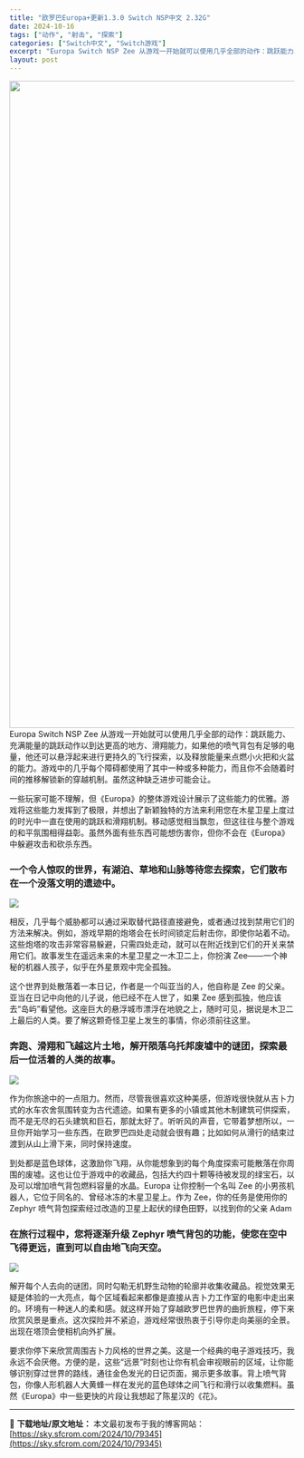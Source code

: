 ```yaml
---
title: "欧罗巴Europa+更新1.3.0 Switch NSP中文 2.32G"
date: 2024-10-16
tags: ["动作", "射击", "探索"]
categories: ["Switch中文", "Switch游戏"]
excerpt: "Europa Switch NSP Zee 从游戏一开始就可以使用几乎全部的动作：跳跃能力、充满能量的跳跃动作以到达更高的地方、滑翔能力，如果他的喷气背包有足够的电量，他还可以悬浮起来进行更持久的飞行探索，以及释放能量来点燃小火把和火盆的能力。游戏中的几乎每个障碍都使用了其中一种或多种能力，而且你不&hellip;"
layout: post
---
```


<img class="aligncenter size-full wp-image-79346" src="https://sky.sfcrom.com/wp-content/uploads/2024/10/2024101602524991.webp" alt="" width="700" height="1142" />
Europa Switch NSP Zee 从游戏一开始就可以使用几乎全部的动作：跳跃能力、充满能量的跳跃动作以到达更高的地方、滑翔能力，如果他的喷气背包有足够的电量，他还可以悬浮起来进行更持久的飞行探索，以及释放能量来点燃小火把和火盆的能力。游戏中的几乎每个障碍都使用了其中一种或多种能力，而且你不会随着时间的推移解锁新的穿越机制。虽然这种缺乏进步可能会让。

一些玩家可能不理解，但《Europa》的整体游戏设计展示了这些能力的优雅。游戏将这些能力发挥到了极限，并想出了新颖独特的方法来利用您在木星卫星上度过的时光中一直在使用的跳跃和滑翔机制。移动感觉相当飘忽，但这往往与整个游戏的和平氛围相得益彰。虽然外面有些东西可能想伤害你，但你不会在《Europa》中躲避攻击和砍杀东西。
<h3>一个令人惊叹的世界，有湖泊、草地和山脉等待您去探索，它们散布在一个没落文明的遗迹中。</h3>
<img class="aligncenter size-full wp-image-78823 lazy entered loaded" src="https://sky.sfcrom.com/wp-content/uploads/2024/10/2024101309123945.webp" />

相反，几乎每个威胁都可以通过采取替代路径直接避免，或者通过找到禁用它们的方法来解决。例如，游戏早期的炮塔会在长时间锁定后射击你，即使你站着不动。这些炮塔的攻击非常容易躲避，只需四处走动，就可以在附近找到它们的开关来禁用它们。故事发生在遥远未来的木星卫星之一木卫二上，你扮演 Zee——一个神秘的机器人孩子，似乎在外星景观中完全孤独。

这个世界到处散落着一本日记，作者是一个叫亚当的人，他自称是 Zee 的父亲。亚当在日记中向他的儿子说，他已经不在人世了，如果 Zee 感到孤独，他应该去“岛屿”看望他。这座巨大的悬浮城市漂浮在地貌之上，随时可见，据说是木卫二上最后的人类。要了解这颗奇怪卫星上发生的事情，你必须前往这里。
<h3>奔跑、滑翔和飞越这片土地，解开陨落乌托邦废墟中的谜团，探索最后一位活着的人类的故事。</h3>
<img class="aligncenter size-full wp-image-78822 lazy entered loaded" src="https://sky.sfcrom.com/wp-content/uploads/2024/10/2024101309123843.webp" />

作为你旅途中的一点阻力。然而，尽管我很喜欢这种美感，但游戏很快就从吉卜力式的水车农舍氛围转变为古代遗迹。如果有更多的小镇或其他木制建筑可供探索，而不是无尽的石头建筑和巨石，那就太好了。听听风的声音，它带着梦想所以，一旦你开始学习一些东西，在欧罗巴四处走动就会很有趣；比如如何从滑行的结束过渡到从山上滑下来，同时保持速度。

到处都是蓝色球体，这激励你飞翔，从你能想象到的每个角度探索可能​​散落在你周围的废墟。这也让位于游戏中的收藏品，包括大约四十颗等待被发现的绿宝石，以及可以增加喷气背包燃料容量的水晶。Europa 让你控制一个名叫 Zee 的小男孩机器人，它位于同名的、曾经冰冻的木星卫星上。作为 Zee，你的任务是使用你的 Zephyr 喷气背包探索经过改造的卫星上起伏的绿色田野，以找到你的父亲 Adam
<h3>在旅行过程中，您将逐渐升级 Zephyr 喷气背包的功能，使您在空中飞得更远，直到可以自由地飞向天空。</h3>
<img class="aligncenter size-full wp-image-78824 lazy entered loaded" src="https://sky.sfcrom.com/wp-content/uploads/2024/10/2024101309124057.webp" />

解开每个人去向的谜团，同时勾勒无机野生动物的轮廓并收集收藏品。视觉效果无疑是体验的一大亮点，每个区域看起来都像是直接从吉卜力工作室的电影中走出来的。环境有一种迷人的柔和感。就这样开始了穿越欧罗巴世界的曲折旅程，停下来欣赏风景是重点。这次探险并不紧迫，游戏经常很热衷于引导你走向美丽的全景。出现在塔顶会使相机向外扩展。

要求你停下来欣赏周围吉卜力风格的世界之美。这是一个经典的电子游戏技巧，我永远不会厌倦。方便的是，这些“远景”时刻也让你有机会审视眼前的区域，让你能够识别穿过世界的路线，通往金色发光的日记页面，揭示更多故事。背上喷气背包，你像人形机器人大黄蜂一样在发光的蓝色球体之间飞行和滑行以收集燃料。虽然《Europa》中一些更快的片段让我想起了陈星汉的《花》。

---
📖 **下载地址/原文地址：** 本文最初发布于我的博客网站：[https://sky.sfcrom.com/2024/10/79345](https://sky.sfcrom.com/2024/10/79345)
